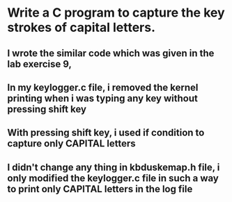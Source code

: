 # Write a C program to capture the key strokes of capital letters.
## I wrote the similar code which was given in the lab exercise 9,
## In my keylogger.c file, i removed the kernel printing when i was typing any key without pressing shift key
## With pressing shift key, i used if condition to capture only CAPITAL letters
## I didn't change any thing in kbduskemap.h file, i only modified the keylogger.c file in such a way to print only CAPITAL letters in the log file